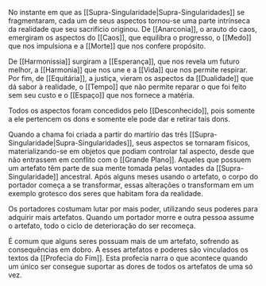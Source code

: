 No instante em que as [[Supra-Singularidade|Supra-Singularidades]] se fragmentaram, cada um de seus aspectos tornou-se uma parte intrínseca da realidade que seu sacrifício originou. De [[Anarconia]], o arauto do caos, emergiram os aspectos do [[Caos]], que equilibra o progresso, o [[Medo]] que nos impulsiona e a [[Morte]] que nos confere propósito. 

De [[Harmonissia]] surgiram a [[Esperança]], que nos revela um futuro melhor, a [[Harmonia]] que nos une e a [[Vida]] que nos permite respirar. Por fim, de [[Equitária]], a justiça, vieram os aspectos da [[Dualidade]] que dá sabor à realidade, o [[Tempo]] que não permite reparar o que foi feito sem seu custo e o [[Espaço]] que nos fornece a matéria.

Todos os aspectos foram concedidos pelo [[Desconhecido]], pois somente a ele pertencem os dons e somente ele pode dar e retirar tais dons.

Quando a chama foi criada a partir do martírio das três [[Supra-Singularidade|Supra-Singularidades]], seus aspectos se tornaram físicos, materializando-se em objetos que podiam controlar tal aspecto, desde que não entrassem em conflito com o [[Grande Plano]]. Aqueles que possuem um artefato têm parte de sua mente tomada pelas vontades da [[Supra-Singularidade]] ancestral. Após alguns meses usando o artefato, o corpo do portador começa a se transformar, essas alterações o transformam em um exemplo grotesco dos seres que habitam fora da realidade.

Os portadores costumam lutar por mais poder, utilizando seus poderes para adquirir mais artefatos. Quando um portador morre e outra pessoa assume o artefato, todo o ciclo de deterioração do ser recomeça.

É comum que alguns seres possuam mais de um artefato, sofrendo as consequências em dobro. A esses artefatos e poderes são vinculados os textos da [[Profecia do Fim]]. Esta profecia narra o que acontece quando um único ser consegue suportar as dores de todos os artefatos de uma só vez.
